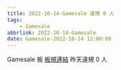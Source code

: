 ```yaml
---
title: 2022-10-14-Gamesale 違規 0 人
tags:
    - Gamesale
abbrlink: 2022-10-14-Gamesale
date: Gamesale-2022-10-14 12:00:00
---
```

Gamesale 板 [板規連結](https://www.ptt.cc/bbs/Gossiping/M.1637425085.A.07D.html)
昨天違規 0 人
